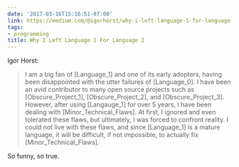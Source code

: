 ```yaml
---
date: '2017-03-16T15:16:51-07:00'
link: https://medium.com/@igorhorst/why-i-left-language-1-for-language-2-1d2fa418cd4c#.7w24d4dst
tags:
- programming
title: Why I Left Language 1 For Language 2
---
```


Igor Horst:

>I am a big fan of [Language_1] and one of its early adopters, having been disappointed with the utter failures of [Language_0]. I have been an avid contributor to many open source projects such as [Obscure_Project_1], [Obscure_Project_2], and [Obscure_Project_3]. However, after using [Langauge_1] for over 5 years, I have been dealing with [Minor_Technical_Flaws]. At first, I ignored and even tolerated these flaws, but ultimately, I was forced to confront reality. I could not live with these flaws, and since [Language_1] is a mature language, it will be difficult, if not impossible, to actually fix [Minor_Technical_Flaws].

So funny, so true.

